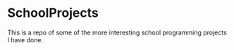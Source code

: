 # SchoolProjects
This is a repo of some of the more interesting school programming projects I have done.

